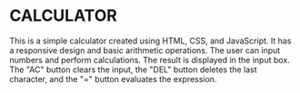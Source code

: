 # CALCULATOR
 This is a simple calculator created using HTML, CSS, and JavaScript. It has a responsive design and basic arithmetic operations. The user can input numbers and perform calculations. The result is displayed in the input box. The "AC" button clears the input, the "DEL" button deletes the last character, and the "=" button evaluates the expression.
